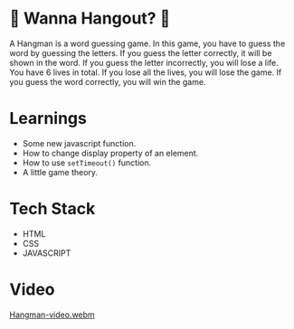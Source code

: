 # 🚀 Wanna Hangout? 🚀
A Hangman is a word guessing game. In this game, you have to guess the word by guessing the letters. If you guess the letter correctly, it will be shown in the word. If you guess the letter incorrectly, you will lose a life. You have 6 lives in total. If you lose all the lives, you will lose the game. If you guess the word correctly, you will win the game.

# Learnings
* Some new javascript function.
* How to change display property of an element.
* How to use `setTimeout()` function.
* A little game theory.


# Tech Stack
* HTML
* CSS
* JAVASCRIPT

# Video
[Hangman-video.webm](https://user-images.githubusercontent.com/96866160/208116585-f7b5c6fc-cafa-4b63-a125-2bba5a057f8b.webm)
